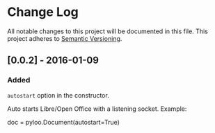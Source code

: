 # Change Log
All notable changes to this project will be documented in this file.
This project adheres to [Semantic Versioning](http://semver.org/).

## [0.0.2] - 2016-01-09
### Added
``autostart`` option in the constructor.

Auto starts Libre/Open Office with a listening socket.
Example:

doc = pyloo.Document(autostart=True)

